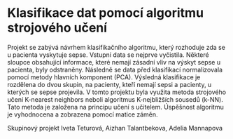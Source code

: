 # **Klasifikace dat pomocí algoritmu strojového učení**

Projekt se zabývá návrhem klasifikačního algoritmu, který rozhoduje zda se u pacienta vyskytuje sepse. Vstupní data se nejprve vyčistila. Některé sloupce obsahující informace, které nemají zásadní vliv na výskyt sepse u pacienta, byly odstraněny. Následně se data před klasifikací normalizovala pomocí metody hlavních komponent (PCA). Výsledná klasifikace je rozdělena do dvou skupin, na pacienty, kteří nemají sepsi a pacienty, u kterých se sepse projevila. V tomto projektu byla využita metoda strojového učení K-nearest neighbors neboli algoritmus K-nejbližších sousedů (k-NN). Tato metoda je založena na principu učení s učitelem. Úspěšnost algoritmu je vyhodnocena a zobrazena pomocí matice záměn.

Skupinový projekt Iveta Teturová, Aizhan Talantbekova, Adelia Mannapova
